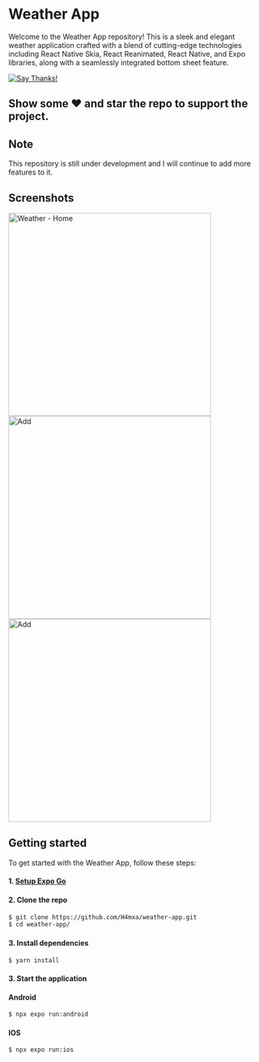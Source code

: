 # Weather App

Welcome to the Weather App repository! This is a sleek and elegant weather application crafted with a blend of cutting-edge technologies including React Native Skia, React Reanimated, React Native, and Expo libraries, along with a seamlessly integrated bottom sheet feature.

[![Say Thanks!](https://img.shields.io/badge/Say%20Thanks-!-1EAEDB.svg)](https://www.linkedin.com/in/h4mxa/)

## Show some :heart: and star the repo to support the project.

## Note
This repository is still under development and I will continue to add more features to it.

## Screenshots
<p>
  <img width = "400" alt="Weather - Home" src="https://github.com/H4mxa/weather-app/assets/49597251/df65bdde-32d6-4b7d-a9ed-28873653d0c3">
  <img width = "400" alt="Add" src="https://github.com/H4mxa/weather-app/assets/49597251/bf96dc63-9abb-4087-8111-eb01773875d7">
  <img width = "400" alt="Add" src="https://github.com/H4mxa/weather-app/assets/49597251/5bdabedd-1ddf-4c58-8b26-f4394d805746">
</p>

## Getting started

To get started with the Weather App, follow these steps:

#### 1. [Setup Expo Go](https://reactnative.dev/docs/environment-setup)

#### 2. Clone the repo

```sh
$ git clone https://github.com/H4mxa/weather-app.git
$ cd weather-app/
```

#### 3. Install dependencies

```sh
$ yarn install
```

#### 3. Start the application

#### Android
```sh
$ npx expo run:android
```

#### IOS
```sh
$ npx expo run:ios
```

